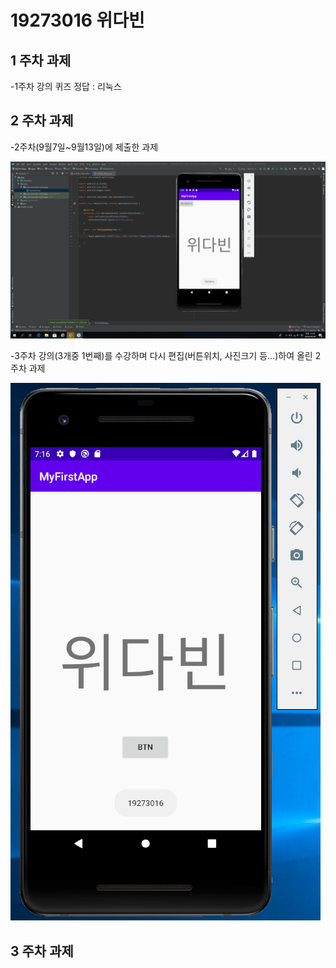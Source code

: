 # 19273016 위다빈

## 1 주차 과제

-1주차 강의 퀴즈 정답 : 리눅스

## 2 주차 과제
-2주차(9월7일~9월13일)에 제출한 과제

<img width="" height="" src="./Png/캡스톤디자인_2주차 과제.png"></img>

-3주차 강의(3개중 1번째)를 수강하며 다시 편집(버튼위치, 사진크기 등...)하여 올린 2주차 과제 

<img width="" height="" src="./Png/2주차 과제(3주차-1 강의 실습).png"></img>

## 3 주차 과제
